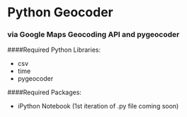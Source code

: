 # Python Geocoder
### via Google Maps Geocoding API and pygeocoder

####Required Python Libraries:
* csv
* time
* pygeocoder

####Required Packages:
* iPython Notebook (1st iteration of .py file coming soon)
